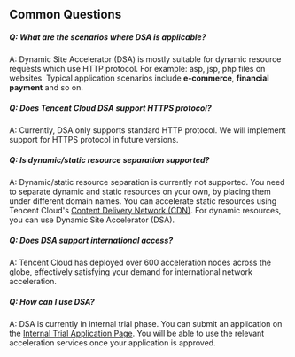 ## Common Questions

##### Q: What are the scenarios where DSA is applicable?
A: Dynamic Site Accelerator (DSA) is mostly suitable for dynamic resource requests which use HTTP protocol. For example: asp, jsp, php files on websites. Typical application scenarios include **e-commerce**, **financial payment** and so on.

##### Q: Does Tencent Cloud DSA support HTTPS protocol?
 A: Currently, DSA only supports standard HTTP protocol. We will implement support for HTTPS protocol in future versions.

##### Q: Is dynamic/static resource separation supported?
A: Dynamic/static resource separation is currently not supported. You need to separate dynamic and static resources on your own, by placing them under different domain names. You can accelerate static resources using Tencent Cloud's [Content Delivery Network (CDN)](https://www.qcloud.com/product/cdn). For dynamic resources, you can use Dynamic Site Accelerator (DSA).

##### Q: Does DSA support international access?
A: Tencent Cloud has deployed over 600 acceleration nodes across the globe, effectively satisfying your demand for international network acceleration.

##### Q: How can I use DSA?
A: DSA is currently in internal trial phase. You can submit an application on the [Internal Trial Application Page](https://www.qcloud.com/act/apply/dsa). You will be able to use the relevant acceleration services once your application is approved.


